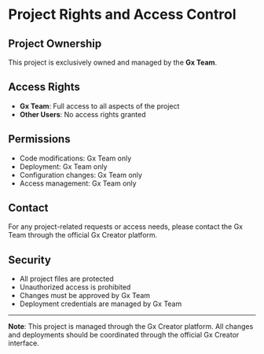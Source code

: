 # Project Rights and Access Control

## Project Ownership
This project is exclusively owned and managed by the **Gx Team**.

## Access Rights
- **Gx Team**: Full access to all aspects of the project
- **Other Users**: No access rights granted

## Permissions
- Code modifications: Gx Team only
- Deployment: Gx Team only
- Configuration changes: Gx Team only
- Access management: Gx Team only

## Contact
For any project-related requests or access needs, please contact the Gx Team through the official Gx Creator platform.

## Security
- All project files are protected
- Unauthorized access is prohibited
- Changes must be approved by Gx Team
- Deployment credentials are managed by Gx Team

---
**Note**: This project is managed through the Gx Creator platform. All changes and deployments should be coordinated through the official Gx Creator interface.